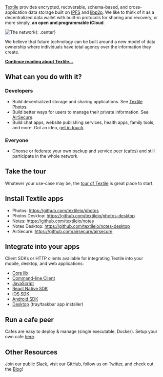 [Textile](https://github.com/textileio) provides encrypted, recoverable, schema-based, and cross-application data storage built on [IPFS](https://github.com/ipfs) and [libp2p](https://github.com/libp2p). We like to think of it as a decentralized data wallet with built-in protocols for sharing and recovery, or more simply, **an open and programmable iCloud**.

![The network](/images/home.png){: .center}

We believe that future technology can be built around a new model of data ownership where individuals have total agency over the information they create.

**[Continue reading about Textile...](/concepts/)**

## What can you do with it?

### Developers

-   Build decentralized storage and sharing applications. See [Textile Photos](https://github.com/textileio/photos).
-   Build better ways for users to manage their private information. See [AirSecure](https://github.com/airsecure/airsecure).
-   Build chat apps, website publishing services, health apps, family tools, and more. Got an idea, [get in touch](https://slack.textile.io/).

### Everyone

-   Choose or federate your own backup and service peer ([cafes](/concepts/cafes)) and still participate in the whole network.

## Take the tour

Whatever your use-case may be, the [tour of Textile](/a-tour-of-textile) is great place to start.

## Install Textile apps

-   Photos: https://github.com/textileio/photos
-   Photos Desktop: https://github.com/textileio/photos-desktop
-   Notes: https://github.com/textileio/notes
-   Notes Desktop: https://github.com/textileio/notes-desktop
-   AirSecure: https://github.com/airsecure/airsecure

## Integrate into your apps

Client SDKs or HTTP clients available for integrating Textile into your mobile, desktop, and web applications:

-   [Core lib](https://github.com/textileio/go-textile)
-   [Command-line Client](/develop/clients/command-line)
-   [JavaScript](/develop/clients/javascript)
-   [React Native SDK](/develop/clients/react-native)
-   [iOS SDK](/develop/clients/ios)
-   [Android SDK](/develop/clients/android)
-   [Desktop](/install/desktop) (tray/taskbar app installer)

## Run a cafe peer

Cafes are easy to deploy & manage (single executable, Docker). Setup your own cafe [here](/install/the-daemon/#initialize-a-cafe-peer).

## Other Resources

Join our public [Slack](https://slack.textile.io), visit our [GitHub](https://github.com/textileio), follow us on [Twitter](https://twitter.com/textileio), and check out the [Blog](https://medium.com/textileio)!

<br>
